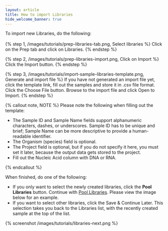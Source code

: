 ```yaml
---
layout: article
title: How to import Libraries
hide_welcome_banner: true
---
```


To import new Libraries, do the following:
<br />
<br />
{% step 1, /images/tutorials/prep-libraries-tab.png, Select libraries %}
Click on the Prep tab and click on Libraries.
{% endstep %}

{% step 2, /images/tutorials/prep-libraries-import.png, Click on Import %}
Click the Import button.
{% endstep %}

{% step 3, /images/tutorials/import-sample-libraries-template.png, Generate and import file %}
If you have not generated an import file yet, click the template link, fill out the samples and store it in .csv file format. Click the Choose File button. Browse to the import file and click Open to Import. 
{% endstep %}

{% callout note, NOTE %}
Please note the following when filling out the template:

-	The Sample ID and Sample Name fields support alphanumeric characters, dashes, or underscores. Sample ID has to be unique and brief; Sample Name can be more descriptive to provide a human-readable identifier.
-	The Organism (species) field is optional.
-	The Project field is optional, but if you do not specify it here, you must set it later, because the output data gets stored to the project.
-	Fill out the Nucleic Acid column with DNA or RNA.

{% endcallout %}

When finished, do one of the following:

-	If you only want to select the newly created libraries, click the **Pool Libraries** button. Continue with [Pool Libraries](/articles/tutorials/pool-libraries/).  Please view the image below for an example.
-	If you want to select other libraries, click the Save & Continue Later. This selection takes you back to the Libraries list, with the recently created sample at the top of the list.

{% screenshot /images/tutorials/libraries-next.png %}